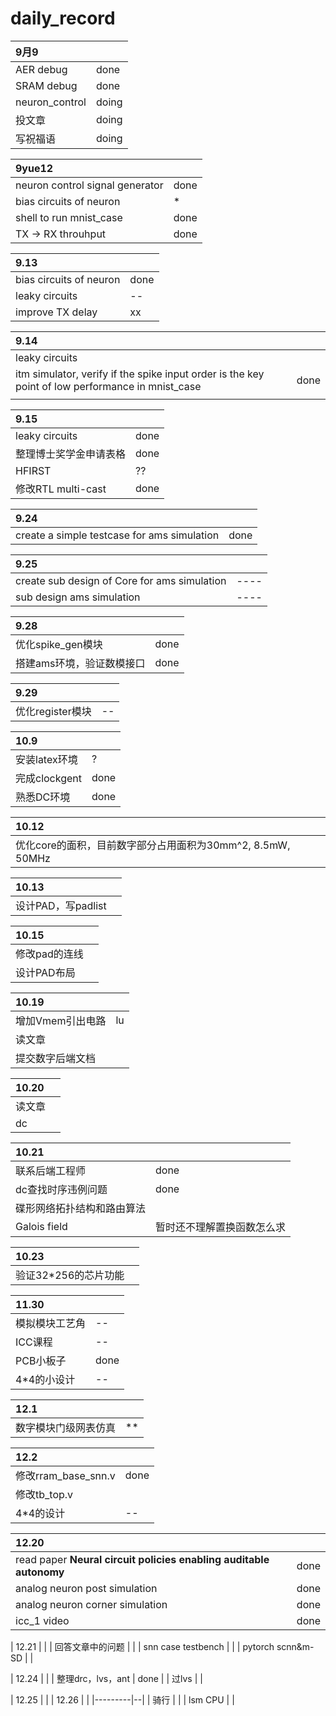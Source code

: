 # daily_record

| 9月9           |       |
|:---------------|-------|
| AER debug      | done  |
| SRAM debug     | done  |
| neuron_control | doing |
| 投文章         | doing |
| 写祝福语       | doing |

| 9yue12                          |      |
|:--------------------------------|------|
| neuron control signal generator | done |
| bias circuits of neuron         | *    |
| shell to run mnist_case         | done |
| TX -> RX throuhput              | done |

| 9.13                    |    |
|:------------------------|----|
| bias circuits of neuron | done |
| leaky circuits          | -- |
| improve TX delay        | xx |

| 9.14                                                                                             |  |
|:-------------------------------------------------------------------------------------------------|--|
| leaky circuits                                                                                   |  |
| itm simulator, verify if the spike input order is the key point of low performance in mnist_case | done |
|                                                                                                  |

| 9.15                   |      |
|:-----------------------|------|
| leaky circuits         | done |
| 整理博士奖学金申请表格 | done |
| HFIRST                 | ??   |
| 修改RTL multi-cast     | done |

| 9.24                                        |  |
|:--------------------------------------------|--|
| create a simple testcase for ams simulation |done|

| 9.25                                         |    |
|:---------------------------------------------|----|
| create sub design of Core for ams simulation |----|
| sub design ams simulation                    |----|

| 9.28                      |      |
|:--------------------------|------|
| 优化spike_gen模块         | done |
| 搭建ams环境，验证数模接口 | done |

| 9.29             |    |
|:-----------------|----|
| 优化register模块 | -- |

| 10.9          |  |
|:--------------|--|
| 安装latex环境 |? |
| 完成clockgent |done |
| 熟悉DC环境    |done  |

| 10.12                                        |  |
|:---------------------------------------------|--|
| 优化core的面积，目前数字部分占用面积为30mm^2, 8.5mW, 50MHz |  |

| 10.13              |  |
|:-------------------|--|
| 设计PAD，写padlist |  |

| 10.15         |  |
|:--------------|--|
| 修改pad的连线 |  |
| 设计PAD布局   |  |

| 10.19            |    |
|:-----------------|----|
| 增加Vmem引出电路 | lu |
| 读文章           |    |
| 提交数字后端文档 |    |

| 10.20  |  |
|:-------|--|
| 读文章 |  |
| dc     |  |

| 10.21                      |                            |
|:---------------------------|----------------------------|
| 联系后端工程师             | done                       |
| dc查找时序违例问题         | done                       |
| 碟形网络拓扑结构和路由算法 |                            |
| Galois field               | 暂时还不理解置换函数怎么求 |

| 10.23            |  |
|:-----------------|--|
| 验证32*256的芯片功能 |  |

| 11.30          |    |
|:---------------|----|
| 模拟模块工艺角 | -- |
| ICC课程        | -- |
| PCB小板子      | done |
| 4*4的小设计    | -- |

| 12.1                 |    |
|:---------------------|----|
| 数字模块门级网表仿真 | ** |

| 12.2                |      |
|:--------------------|------|
| 修改rram_base_snn.v | done |
| 修改tb_top.v        |      |
| 4*4的设计           | --   |



| 12.20                                                              |      |
|:-------------------------------------------------------------------|------|
| read paper **Neural circuit policies enabling auditable autonomy** | done |
| analog neuron post simulation                                      | done |
| analog neuron corner simulation                                    | done |
| icc_1 video                                                        | done |

| 12.21              |  |
| 回答文章中的问题   |  |
| snn case testbench |  |
| pytorch scnn&m-SD  |  |

| 12.24             |      |
| 整理drc，lvs，ant | done |
| 过lvs             |      |

| 12.25   |  |
| 12.26   |  |
|---------|--|
| 骑行    |  |
| lsm CPU |  |



